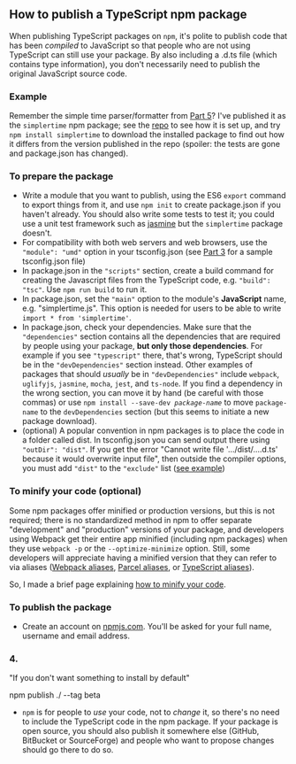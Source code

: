 How to publish a TypeScript npm package
---------------------------------------

When publishing TypeScript packages on `npm`, it's polite to publish code that has been _compiled_ to JavaScript so that people who are not using TypeScript can still use your package. By also including a .d.ts file (which contains type information), you don't necessarily need to publish the original JavaScript source code. 

### Example ###

Remember the simple time parser/formatter from [Part 5](tutorial-5.html#example-4-calendar-event-editor)? I've published it as the `simplertime` npm package; see the [repo](https://github.com/qwertie/simplertime) to see how it is set up, and try `npm install simplertime` to download the installed package to find out how it differs from the version published in the repo (spoiler: the tests are gone and package.json has changed).

### To prepare the package ###

- Write a module that you want to publish, using the ES6 `export` command to export things from it, and use `npm init` to create package.json if you haven't already. You should also write some tests to test it; you could use a unit test framework such as [jasmine](https://jasmine.github.io/) but the `simplertime` package doesn't.
- For compatibility with both web servers and web browsers, use the `"module": "umd"` option in your tsconfig.json (see [Part 3](tutorial-3.md#approaches-b-and-c) for a sample tsconfig.json file)
- In package.json in the `"scripts"` section, create a build command for creating the Javascript files from the TypeScript code, e.g. `"build": "tsc"`. Use `npm run build` to run it.
- In package.json, set the `"main"` option to the module's **JavaScript** name, e.g. "simplertime.js". This option is needed for users to be able to write `import * from 'simplertime'`.
- In package.json, check your dependencies. Make sure that the `"dependencies"` section contains all the dependencies that are required by people using your package, **but only those dependencies**. For example if you see `"typescript"` there, that's wrong, TypeScript should be in the `"devDependencies"` section instead. Other examples of packages that should _usually_ be in `"devDependencies"` include `webpack`, `uglifyjs`, `jasmine`, `mocha`, `jest`, and `ts-node`. If you find a dependency in the wrong section, you can move it by hand (be careful with those commas) or use <code>npm install --save-dev <i>package-name</i></code> to move `package-name` to the `devDependencies` section (but this seems to initiate a new package download).
- (optional) A popular convention in npm packages is to place the code in a folder called dist. In tsconfig.json you can send output there using `"outDir": "dist"`. If you get the error "Cannot write file '.../dist/....d.ts' because it would overwrite input file", then outside the compiler options, you must add `"dist"` to the `"exclude"` list ([see example](https://github.com/qwertie/simplertime/blob/master/tsconfig.json))

### To minify your code (optional) ###

Some npm packages offer minified or production versions, but this is not required; there is no standardized method in npm to offer separate "development" and "production" versions of your package, and developers using Webpack get their entire app minified (including npm packages) when they use `webpack -p` or the `--optimize-minimize` option. Still, some developers will appreciate having a minified version that they can refer to via aliases ([Webpack aliases](https://webpack.js.org/configuration/resolve/), [Parcel aliases](https://github.com/parcel-bundler/parcel/pull/850), or [TypeScript aliases](https://stackoverflow.com/a/38677886/22820)).

So, I made a brief page explaining [how to minify your code](minification.md).

### To publish the package ###

- Create an account on [npmjs.com](https://npmjs.com). You'll be asked for your full name, username and email address.

### 4. ###

"If you don't want something to install by default"

npm publish ./ --tag beta

- `npm` is for people to _use_ your code, not to _change_ it, so there's no need to include the TypeScript code in the npm package. If your package is open source, you should also publish it somewhere else (GitHub, BitBucket or SourceForge) and people who want to propose changes should go there to do so.